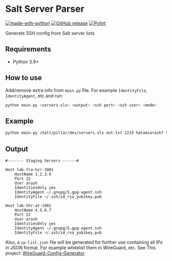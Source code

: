 # Salt Server Parser

[![made-with-python](https://img.shields.io/badge/Made%20with-Python-1f425f.svg)](https://www.python.org/) [![GitHub release](https://img.shields.io/github/release/hatamiarash7/Salt-Server-Parser.svg)](https://GitHub.com/hatamiarash7/Salt-Server-Parser/releases/) [![Pylint](https://github.com/hatamiarash7/Salt-Server-Parser/actions/workflows/pylint.yml/badge.svg?branch=main)](https://github.com/hatamiarash7/Salt-Server-Parser/actions/workflows/pylint.yml)

Generate SSH config from Salt server lists

## Requirements

- Python 3.9+

## How to use

Add/remove extra info from `main.py` file. For example `IdentityFile`, `IdentityAgent`, etc and run:

```bash
python main.py <servers.sls> <output> <ssh port> <ssh user> <mode>
```

## Example

```bash
python main.py /Salt/pillar/dev/servers.sls out.txt 2219 hatamiarash7 Staging
```

## Output

```text
#------- Staging Servers ------#

Host lab-fra-hzr-1001
    HostName 1.2.3.4
    Port 22
    User arash
    IdentitiesOnly yes
    IdentityAgent ~/.gnupg/S.gpg-agent.ssh
    IdentityFile ~/.ssh/id_rsa_yubikey.pub

Host lab-thr-at-1002
    HostName 4.5.6.7
    Port 22
    User arash
    IdentitiesOnly yes
    IdentityAgent ~/.gnupg/S.gpg-agent.ssh
    IdentityFile ~/.ssh/id_rsa_yubikey.pub
```

Also, a `ip-list.json` file will be generated for further use containing all IPs in JSON format. For example whitelist them in WireGuard, etc. See This project: [WireGuard-Config-Generator](https://github.com/hatamiarash7/WireGuard-Config-Generator)
